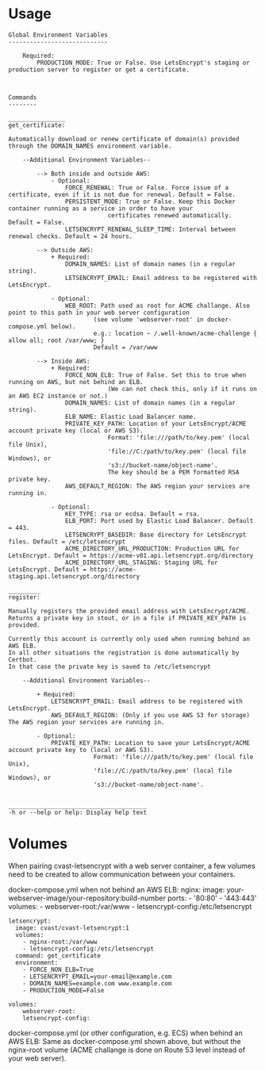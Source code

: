 
Usage
=====


	Global Environment Variables
	----------------------------

		Required:
			PRODUCTION_MODE: True or False. Use LetsEncrypt's staging or production server to register or get a certificate.



	Commands
	--------

	________________
	get_certificate:	

	Automatically download or renew certificate of domain(s) provided through the DOMAIN_NAMES environment variable.

		--Additional Environment Variables--
		
			--> Both inside and outside AWS:
				- Optional:
					FORCE_RENEWAL: True or False. Force issue of a certificate, even if it is not due for renewal. Default = False.
					PERSISTENT_MODE: True or False. Keep this Docker container running as a service in order to have your 
								certificates renewed automatically. Default = False.
					LETSENCRYPT_RENEWAL_SLEEP_TIME: Interval between renewal checks. Default = 24 hours.
					
			--> Outside AWS:
				+ Required:
					DOMAIN_NAMES: List of domain names (in a regular string).
					LETSENCRYPT_EMAIL: Email address to be registered with LetsEncrypt.
					
				- Optional:
					WEB_ROOT: Path used as root for ACME challange. Also point to this path in your web server configuration
							(see volume 'webserver-root' in docker-compose.yml below).
							e.g.: location ~ /.well-known/acme-challenge { allow all; root /var/www; }
							Default = /var/www

			--> Inside AWS:
				+ Required:
					FORCE_NON_ELB: True of False. Set this to true when running on AWS, but not behind an ELB. 
								(We can not check this, only if it runs on an AWS EC2 instance or not.)
					DOMAIN_NAMES: List of domain names (in a regular string).
					ELB_NAME: Elastic Load Balancer name.
					PRIVATE_KEY_PATH: Location of your LetsEncrypt/ACME account private key (local or AWS S3). 
								Format: 'file:///path/to/key.pem' (local file Unix), 
								'file://C:/path/to/key.pem' (local file Windows), or 
								's3://bucket-name/object-name'. 
								The key should be a PEM formatted RSA private key.
					AWS_DEFAULT_REGION: The AWS region your services are running in.

				- Optional:
					KEY_TYPE: rsa or ecdsa. Default = rsa.
					ELB_PORT: Port used by Elastic Load Balancer. Default = 443.
					LETSENCRYPT_BASEDIR: Base directory for LetsEncrypt files. Default = /etc/letsencrypt
					ACME_DIRECTORY_URL_PRODUCTION: Production URL for LetsEncrypt. Default = https://acme-v01.api.letsencrypt.org/directory
					ACME_DIRECTORY_URL_STAGING: Staging URL for LetsEncrypt. Default = https://acme-staging.api.letsencrypt.org/directory

	_________
	register:		

	Manually registers the provided email address with LetsEncrypt/ACME.
	Returns a private key in stout, or in a file if PRIVATE_KEY_PATH is provided. 

	Currently this account is currently only used when running behind an AWS ELB.
	In all other situations the registration is done automatically by Certbot. 
	In that case the private key is saved to /etc/letsencrypt
						
		--Additional Environment Variables--
		
			+ Required:
				LETSENCRYPT_EMAIL: Email address to be registered with LetsEncrypt.
				AWS_DEFAULT_REGION: (Only if you use AWS S3 for storage) The AWS region your services are running in.
				
			- Optional:
				PRIVATE_KEY_PATH: Location to save your LetsEncrypt/ACME account private key to (local or AWS S3).
							Format: 'file:///path/to/key.pem' (local file Unix), 
							'file://C:/path/to/key.pem' (local file Windows), or 
							's3://bucket-name/object-name'.
		
		
	_______________________________________
	-h or --help or help: Display help text



Volumes
=======

When pairing cvast-letsencrypt with a web server container, a few volumes need to be created to allow communication between your containers.

docker-compose.yml when not behind an AWS ELB:
    nginx:
      image: your-webserver-image/your-repository:build-number
      ports:
        - '80:80'
        - '443:443'
      volumes:
        - webserver-root:/var/www
        - letsencrypt-config:/etc/letsencrypt
    
    letsencrypt:
      image: cvast/cvast-letsencrypt:1
      volumes:
        - nginx-root:/var/www
        - letsencrypt-config:/etc/letsencrypt
      command: get_certificate
      environment:
        - FORCE_NON_ELB=True
        - LETSENCRYPT_EMAIL=your-email@example.com
        - DOMAIN_NAMES=example.com www.example.com
        - PRODUCTION_MODE=False
        
    volumes:
        webserver-root:
        letsencrypt-config:
        
docker-compose.yml (or other configuration, e.g. ECS) when behind an AWS ELB:
    Same as docker-compose.yml shown above, but without the nginx-root volume (ACME challange is done on Route 53 level instead of your web server).